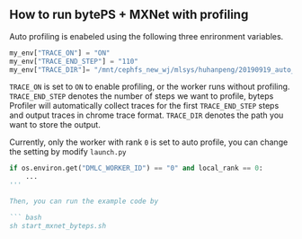 
## How to run bytePS + MXNet with profiling

Auto profiling is enabeled using the following three enrironment variables.
``` python
my_env["TRACE_ON"] = "ON"
my_env["TRACE_END_STEP"] = "110"
my_env["TRACE_DIR"]= "/mnt/cephfs_new_wj/mlsys/huhanpeng/20190919_auto_prof"
```
`TRACE_ON` is set to `ON` to enable profiling, or the worker runs without profiling. `TRACE_END_STEP` denotes the number of steps we want to profile, byteps Profiler will automatically collect traces for the first `TRACE_END_STEP` steps and output traces in chrome trace format. `TRACE_DIR` denotes the path you want to store the output.

Currently, only the worker with rank `0` is set to auto profile, you can change the setting by modify `launch.py`
``` python
if os.environ.get("DMLC_WORKER_ID") == "0" and local_rank == 0:
	...
'''

Then, you can run the example code by

``` bash
sh start_mxnet_byteps.sh
```